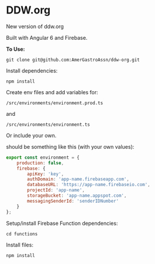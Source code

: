 # DDW.org

New version of ddw.org

Built with Angular 6 and Firebase.

**To Use:**

    git clone git@github.com:AmerGastroAssn/ddw-org.git

Install dependencies:

    npm install

Create env files and add variables for:

`/src/environments/environment.prod.ts`

and

`/src/environments/environment.ts`


Or include your own.

should be something like this (with your own values):

```javascript
export const environment = {
    production: false,
    firebase: {
        apiKey: 'key',
        authDomain: 'app-name.firebaseapp.com',
        databaseURL: 'https://app-name.firebaseio.com',
        projectId: 'app-name',
        storageBucket: 'app-name.appspot.com',
        messagingSenderId: 'senderIDNumber'
    }
};
```

Setup/install Firebase Function dependencies:

    cd functions

Install files:

    npm install